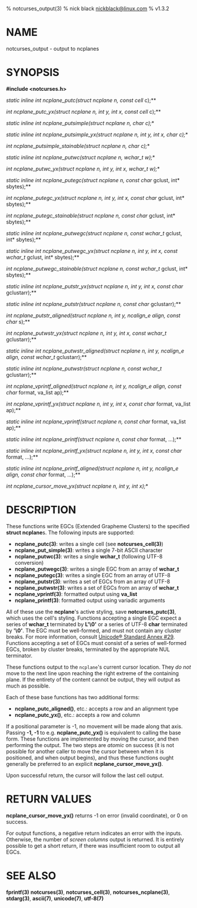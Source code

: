 % notcurses_output(3)
% nick black <nickblack@linux.com>
% v1.3.2

# NAME

notcurses_output - output to ncplanes

# SYNOPSIS

**#include <notcurses.h>**

**static inline int
ncplane_putc(struct ncplane* n, const cell* c);**

**int ncplane_putc_yx(struct ncplane* n, int y, int x, const cell* c);**

**static inline int
ncplane_putsimple(struct ncplane* n, char c);**

**static inline int
ncplane_putsimple_yx(struct ncplane* n, int y, int x, char c);**

**int ncplane_putsimple_stainable(struct ncplane* n, char c);**

**static inline int
ncplane_putwc(struct ncplane* n, wchar_t w);**

**int ncplane_putwc_yx(struct ncplane* n, int y, int x, wchar_t w);**

**static inline int
ncplane_putegc(struct ncplane* n, const char* gclust, int* sbytes);**

**int ncplane_putegc_yx(struct ncplane* n, int y, int x, const char* gclust, int* sbytes);**

**int ncplane_putegc_stainable(struct ncplane* n, const char* gclust, int* sbytes);**

**static inline int
ncplane_putwegc(struct ncplane* n, const wchar_t* gclust, int* sbytes);**

**static inline int
ncplane_putwegc_yx(struct ncplane* n, int y, int x, const wchar_t* gclust, int* sbytes);**

**int ncplane_putwegc_stainable(struct ncplane* n, const wchar_t* gclust, int* sbytes);**

**static inline int
ncplane_putstr_yx(struct ncplane* n, int y, int x, const char* gclustarr);**

**static inline int
ncplane_putstr(struct ncplane* n, const char* gclustarr);**

**int ncplane_putstr_aligned(struct ncplane* n, int y, ncalign_e align,
                               const char* s);**

**int ncplane_putwstr_yx(struct ncplane* n, int y, int x, const wchar_t* gclustarr);**

**static inline int
ncplane_putwstr_aligned(struct ncplane* n, int y, ncalign_e align,
                        const wchar_t* gclustarr);**

**static inline int
ncplane_putwstr(struct ncplane* n, const wchar_t* gclustarr);**

**int ncplane_vprintf_aligned(struct ncplane* n, int y, ncalign_e align,
                                const char* format, va_list ap);**

**int ncplane_vprintf_yx(struct ncplane* n, int y, int x,
                           const char* format, va_list ap);**

**static inline int
ncplane_vprintf(struct ncplane* n, const char* format, va_list ap);**

**static inline int
ncplane_printf(struct ncplane* n, const char* format, ...);**

**static inline int
ncplane_printf_yx(struct ncplane* n, int y, int x, const char* format, ...);**

**static inline int
ncplane_printf_aligned(struct ncplane* n, int y, ncalign_e align, const char* format, ...);**

**int ncplane_cursor_move_yx(struct ncplane* n, int y, int x);**

# DESCRIPTION

These functions write EGCs (Extended Grapheme Clusters) to the specified
**struct ncplane**s. The following inputs are supported:

* **ncplane_putc(3)**: writes a single cell (see **notcurses_cell(3)**)
* **ncplane_put_simple(3)**: writes a single 7-bit ASCII character
* **ncplane_putwc(3)**: writes a single **wchar_t** (following UTF-8 conversion)
* **ncplane_putwegc(3)**: writes a single EGC from an array of **wchar_t**
* **ncplane_putegc(3)**: writes a single EGC from an array of UTF-8
* **ncplane_putstr(3)**: writes a set of EGCs from an array of UTF-8
* **ncplane_putwstr(3)**: writes a set of EGCs from an array of **wchar_t**
* **ncplane_vprintf(3)**: formatted output using **va_list**
* **ncplane_printf(3)**: formatted output using variadic arguments

All of these use the **ncplane**'s active styling, save **notcurses_putc(3)**,
which uses the cell's styling. Functions accepting a single EGC expect a series
of **wchar_t** terminated by **L'\0'** or a series of UTF-8 **char** terminated
by **'\0'**. The EGC must be well-formed, and must not contain any cluster
breaks. For more information, consult [Unicode® Standard Annex #29](https://unicode.org/reports/tr29/).
Functions accepting a set of EGCs must consist of a series of well-formed EGCs,
broken by cluster breaks, terminated by the appropriate NUL terminator.

These functions output to the `ncplane`'s current cursor location. They *do not*
move to the next line upon reaching the right extreme of the containing plane.
If the entirety of the content cannot be output, they will output as much as
possible.

Each of these base functions has two additional forms:

* **ncplane_putc_aligned()**, etc.: accepts a row and an alignment type
* **ncplane_putc_yx()**, etc.: accepts a row and column

If a positional parameter is -1, no movement will be made along that axis.
Passing **-1, -1** to e.g. **ncplane_putc_yx()** is equivalent to calling the
base form. These functions are implemented by moving the cursor, and then
performing the output. The two steps are *atomic* on success (it is not possible
for another caller to move the cursor between when it is positioned, and when
output begins), and thus these functions ought generally be preferred to an
explicit **ncplane_cursor_move_yx()**.

Upon successful return, the cursor will follow the last cell output.

# RETURN VALUES

**ncplane_cursor_move_yx()** returns -1 on error (invalid coordinate), or 0
on success.

For output functions, a negative return indicates an error with the inputs.
Otherwise, the number of *screen columns* output is returned. It is entirely
possible to get a short return, if there was insufficient room to output all
EGCs.

# SEE ALSO

**fprintf(3)**
**notcurses(3)**, **notcurses_cell(3)**, **notcurses_ncplane(3)**,
**stdarg(3)**,
**ascii(7)**,
**unicode(7)**,
**utf-8(7)**
